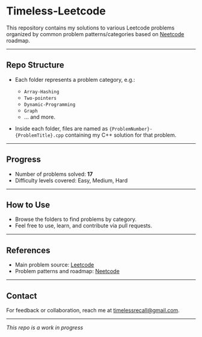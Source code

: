 # Timeless-Leetcode

This repository contains my solutions to various Leetcode problems organized by common problem patterns/categories based on [Neetcode](https://neetcode.io/) roadmap.

---

## Repo Structure

- Each folder represents a problem category, e.g.:
  - `Array-Hashing`
  - `Two-pointers`
  - `Dynamic-Programming`
  - `Graph`
  - ... and more.

- Inside each folder, files are named as `{ProblemNumber}-{ProblemTitle}.cpp` containing my C++ solution for that problem.

---

## Progress

- Number of problems solved: **17**
- Difficulty levels covered: Easy, Medium, Hard

---

## How to Use

- Browse the folders to find problems by category.
- Feel free to use, learn, and contribute via pull requests.

---

## References

- Main problem source: [Leetcode](https://leetcode.com/)
- Problem patterns and roadmap: [Neetcode](https://neetcode.io/)

---

## Contact

For feedback or collaboration, reach me at [timelessrecall@gmail.com](mailto:timelessrecall@gmail.com).

---

*This repo is a work in progress*

